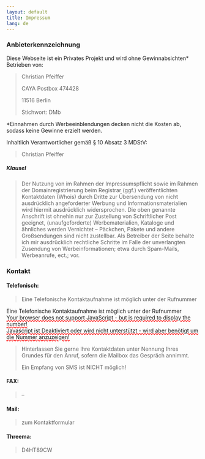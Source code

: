 ```yaml
---
layout: default
title: Impressum
lang: de
---
```


### Anbieterkennzeichnung
Diese Webseite ist ein Privates Projekt und wird ohne Gewinnabsichten* Betrieben von:

> Christian Pfeiffer
> 
> CAYA Postbox 474428
> 
> 11516 Berlin
>  
> Stichwort: DMb

*Einnahmen durch Werbeeinblendungen decken nicht die Kosten ab, sodass keine Gewinne erzielt werden.

Inhaltlich Verantwortlicher gemäß § 10 Absatz 3 MDStV:

> Christian Pfeiffer

##### Klausel
> Der Nutzung von im Rahmen der Impressumspflicht sowie im Rahmen der Domainregistrierung beim Registrar (ggf.) veröffentlichten Kontaktdaten (Whois) durch Dritte zur Übersendung von nicht ausdrücklich angeforderter Werbung und Informationsmaterialien wird hiermit ausdrücklich widersprochen.
> Die oben genannte Anschrift ist ohnehin nur zur Zustellung von Schriftlicher Post geeignet, (unaufgeforderte) Werbematerialien, Kataloge und ähnliches werden Vernichtet – Päckchen, Pakete und andere Großsendungen sind nicht zustellbar.
> Als Betreiber der Seite behalte ich mir ausdrücklich rechtliche Schritte im Falle der unverlangten Zusendung von Werbeinformationen; etwa durch Spam-Mails, Werbeanrufe, ect.; vor.

 

### Kontakt

#### Telefonisch:
> Eine Telefonische Kontaktaufnahme ist möglich unter der Rufnummer

<p>Eine Telefonische Kontaktaufnahme ist möglich unter der Rufnummer<br>
<script>
function ReverseString(str) { 
   return str.split('').reverse().join('') 
} 
document.write(ReverseString("923 gizfnüfdnuiewztrednuhreiv 87 shces 510 )0( 9400")) 
</script> 
<noscript>
<span style="text-decoration: underline wavy red; ">Your browser does not support JavaScript - but is required to display the number! <br/>
Javascript ist Deaktiviert oder wird nicht unterstützt - wird aber benötigt um die Nummer anzuzeigen!</span>
</noscript>

> Hinterlassen Sie gerne Ihre Kontaktdaten unter Nennung Ihres
> Grundes für den Anruf, sofern die Mailbox das Gespräch annimmt.
>  
> Ein Empfang von SMS ist NICHT möglich!

#### FAX:
> –

#### Mail:
> zum Kontaktformular

#### Threema:
> D4HT89CW
